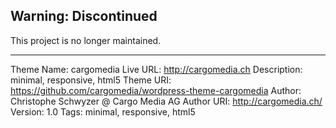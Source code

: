 ## Warning: Discontinued

This project is no longer maintained.

---

Theme Name: cargomedia
Live URL: http://cargomedia.ch
Description: minimal, responsive, html5
Theme URI: https://github.com/cargomedia/wordpress-theme-cargomedia
Author: Christophe Schwyzer @ Cargo Media AG
Author URI: http://cargomedia.ch/
Version: 1.0
Tags: minimal, responsive, html5
